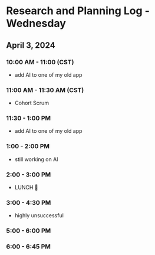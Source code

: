 # Research and Planning Log - Wednesday

## April 3, 2024

### 10:00 AM - 11:00 (CST)

- add AI to one of my old app

### 11:00 AM - 11:30 AM (CST)

- Cohort Scrum

### 11:30 - 1:00 PM

- add AI to one of my old app

### 1:00 - 2:00 PM

- still working on AI

### 2:00 - 3:00 PM

- LUNCH 🍔

### 3:00 - 4:30 PM

- highly unsuccessful

### 5:00 - 6:00 PM

### 6:00 - 6:45 PM
